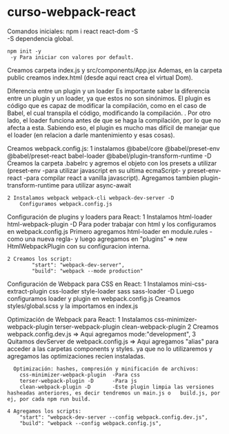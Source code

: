 # curso-webpack-react

Comandos iniciales:
    npm i react react-dom -S  
     -S dependencia global.
    
    npm init -y 
     -y Para iniciar con valores por default.

Creamos carpeta index.js y src/components/App.jsx
Ademas, en la carpeta public creamos index.html (desde aqui react crea el virtual Dom).

Diferencia entre un plugin y un loader
Es importante saber la diferencia entre un plugin y un loader, ya que estos no son sinónimos. El plugin es código que es capaz de modificar la compilación, como en el caso de Babel, el cual transpila el código, modificando la compilación.
.
Por otro lado, el loader funciona antes de que se haga la compilación, por lo que no afecta a esta. Sabiendo eso, el plugin es mucho mas difícil de manejar que el loader (en relacion a darle mantenimiento y esas cosas).

Creamos webpack.config.js:
    1 instalamos @babel/core @babel/preset-env @babel/preset-react babel-loader @babel/plugin-transform-runtime -D
        Creamos la carpeta .babelrc y agremos el objeto con los presets a utilizar (preset-env -para utilizar javascript en su ultima ecmaScript- y preset-env-react -para compilar react a vanilla javascript).
        Agregamos tambien plugin-transform-runtime para utilizar async-await

    2 Instalamos webpack webpack-cli webpack-dev-server -D
        Configuramos webpack.config.js

Configuración de plugins y loaders para React:
    1 Instalamos html-loader html-webpack-plugin -D 
      Para poder trabajar con html y los configuramos en webpack.config.js
      Primero agregamos html-loader en module.rules -como una nueva regla- y luego agregamos en "plugins" => 
      new HtmlWebpackPlugin con su configuracion interna.

    2 Creamos los script:
            "start": "webpack-dev-server",
            "build": "webpack --mode production" 

Configuración de Webpack para CSS en React:
    1 Instalamos mini-css-extract-plugin css-loader style-loader sass sass-loader -D
      Luego configuramos loader y plugin en webpack.config.js
      Creamos styles/global.scss y la importamos en index.js

Optimización de Webpack para React:
    1 Instalamos css-minimizer-webpack-plugin terser-webpack-plugin clean-webpack-plugin
    2 Creamos webpack.config.dev.js => Aqui agregamos mode:"development", 
    3 Quitamos devServer de webpack.config.js => Aqui agregamos "alias" para acceder a las carpetas components y styles. ya que no lo utilizaremos y agregamos las optimizaciones recien instaladas.
      
      Optimización: hashes, compresión y minificación de archivos:
        css-minimizer-webpack-plugin  -Para css
        terser-webpack-plugin -D      -Para js
        clean-webpack-plugin -D       -Este plugin limpia las versiones hasheadas anteriores, es decir tendremos un main.js o   build.js, por ej, por cada npm run build.
    
    4 Agregamos los scripts:
        "start": "webpack-dev-server --config webpack.config.dev.js",
        "build": "webpack --config webpack.config.js", 


    